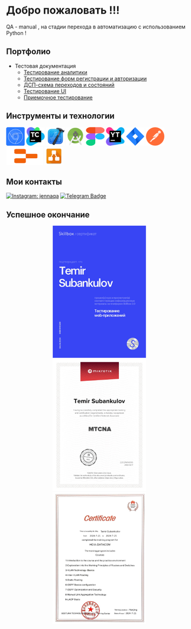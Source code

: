 
# Добро пожаловать !!! 

<div align="center">

  
</div>

QA - manual , на стадии перехода в автоматизацию с использованием Python !


## Портфолио 
- Тестовая документация
  -  [Тестирование аналитики](https://trublweed.youtrack.cloud/issue/WP-1/Testirovanie-analitiki) 
  -  [Тестирование форм регистрации и авторизации](https://trublweed.youtrack.cloud/issue/WP-18/Testirovanie-formy-registracii-i-avtorizacii)
  -  [ДСП-схема переходов и состояний](https://trublweed.youtrack.cloud/issue/WP-31/DSP-shema-sostoyanij-i-perehodov)
  -  [Тестирование UI](https://trublweed.youtrack.cloud/issue/WP-53/Testirovanie-UI)
  -  [Приемочное тестирование](https://trublweed.youtrack.cloud/issue/WP-124/Priemochnoe-testirovanie)
  

## Инструменты и технологии


<p align="left">

<img src="https://github.com/trentislop/trentislop/blob/main/file/icons/2.png" alt="Firebase" width="50" height="50" /> 

<img src="https://github.com/qajenna/qajenna/blob/main/icons/TeamCity.png" alt="Teamcity" width="50" height="50" />

<img src="https://github.com/qajenna/qajenna/blob/main/icons/Xcode.png" alt="Xcode" width="50" height="50" />
</a> 

<img src="https://github.com/qajenna/qajenna/blob/main/icons/Android%20Studio.png" alt="Android Studio" width="50" height="50" />
</a>

<img src="https://github.com/qajenna/qajenna/blob/main/icons/Figma.svg" alt="Figma" width="50" height="50" /> 
</a>
<img src="https://github.com/trentislop/trentislop/blob/main/file/icons/4.png" alt="Zeplin" width="50" height="50" /> 
</a>

<img src="https://github.com/qajenna/qajenna/blob/main/icons/Jira.png" alt="Jira" width="50" height="50" />
</a>

<img src="https://github.com/qajenna/qajenna/blob/main/icons/Postman.png" alt="Postman" width="50" height="50" />
</a>
</a>

<img src="https://github.com/trentislop/trentislop/blob/main/file/icons/5.png" alt="Localizely" width="100" height="50" />
</a>

<img src="https://github.com/trentislop/trentislop/blob/main/file/icons/6.png" alt="DBeaver" width="50" height="50" />
</a>
</p>

## Мои контакты

[![Instagram: jennaqa](https://img.shields.io/badge/-Instagram-e4405f?style=flat-square&logo=Instagram&logoColor=white)](https://instagram.com/mnbvcxz_0717/)
[![Telegram Badge](https://img.shields.io/badge/-Telegram-0088cc?style=flat-square&logo=Telegram&logoColor=white)](https://t.me/trentislop)

## Успешное окончание 
<p align="center">
  <img src="https://github.com/trentislop/trentislop/blob/main/file/img/Sert_SkillBox.png"  width="50%" />
  <img src="https://github.com/trentislop/trentislop/blob/main/file/img/sert_3.jpg"  width="50%" />
  <img src="https://github.com/trentislop/trentislop/blob/main/file/img/photo_2024-08-09_15-48-47.jpg" width="50%" /> 
</p> 
